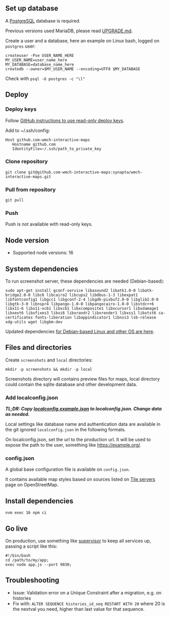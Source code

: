 ## Set up database

A [PostgreSQL](https://www.postgresql.org/) database is required.

Previous versions used MariaDB, please read [UPGRADE.md](UPGRADE.md).

Create a user and a database, here an example on Linux bash, logged on `postgres` user:

```
createuser -Pse USER_NAME_HERE
MY_USER_NAME=user_name_here
MY_DATABASE=database_name_here
createdb --owner=$MY_USER_NAME --encoding=UTF8 $MY_DATABASE
```

Check with `psql -U postgres -c "\l"`

## Deploy
### Deploy keys

Follow [GitHub instructions to use read-only deploy keys](https://docs.github.com/en/developers/overview/managing-deploy-keys#using-multiple-repositories-on-one-server).

Add to ~/.ssh/config:

```
Host github.com-wmch-interactive-maps
   Hostname github.com
   IdentityFile=~/.ssh/path_to_private_key
```
### Clone repository

`git clone git@github.com-wmch-interactive-maps:synapta/wmch-interactive-maps.git`


### Pull from repository

`git pull`

### Push

Push is not available with read-only keys.

## Node version

- Supported node versions: 16

## System dependencies

To run screenshot server, these dependencies are needed (Debian-based):

`sudo apt-get install gconf-service libasound2 libatk1.0-0 libatk-bridge2.0-0 libc6 libcairo2 libcups2 libdbus-1-3 libexpat1 libfontconfig1 libgcc1 libgconf-2-4 libgdk-pixbuf2.0-0 libglib2.0-0 libgtk-3-0 libnspr4 libpango-1.0-0 libpangocairo-1.0-0 libstdc++6 libx11-6 libx11-xcb1 libxcb1 libxcomposite1 libxcursor1 libxdamage1 libxext6 libxfixes3 libxi6 libxrandr2 libxrender1 libxss1 libxtst6 ca-certificates fonts-liberation libappindicator1 libnss3 lsb-release xdg-utils wget libgbm-dev`

Updated dependencies [for Debian-based Linux and other OS are here](https://github.com/GoogleChrome/puppeteer/blob/master/docs/troubleshooting.md#chrome-headless-doesnt-launch-on-unix).

## Files and directories

Create `screenshots` and `local` directories:

`mkdir -p screenshots && mkdir -p local`

Screenshots directory will contains preview files for maps, local directory could contain the sqlite database and other development data.

### Add localconfig.json

***TL;DR: Copy [localconfig.example.json](ocalconfig.example.json) to localconfig.json. Change data as needed.***

Local settings like database name and authentication data are available in the git ignored `localconfig.json` in the following formats.

On localconfig.json, set the url to the production url. It will be used to expose the path to the user, something like https://example.org/.

### config.json

A global base configuration file is available on `config.json`.

It contains available map styles based on sources listed on [Tile servers](https://wiki.openstreetmap.org/wiki/Tile_servers) page on OpenStreetMap.

## Install dependencies

`nvm exec 16 npm ci`

## Go live

On production, use something like [supervisor](http://supervisord.org/) to keep all services up, passing a script like this:

~~~
#!/bin/bash
cd /path/to/my/app;
exec node app.js --port 9030;
~~~

## Troubleshooting

- Issue: Validation error on a Unique Constraint after a migration, e.g. on histories
- Fix with: `ALTER SEQUENCE histories_id_seq RESTART WITH 20` where 20 is the nextval you need, higher than last value for that sequence.